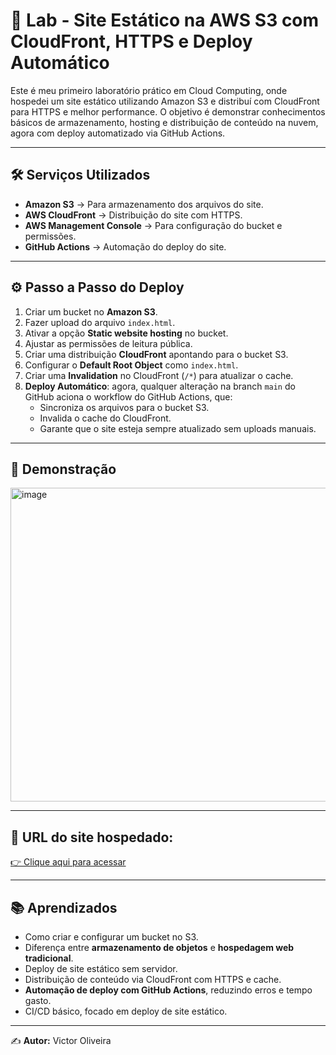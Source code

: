 # 🚀 Lab - Site Estático na AWS S3 com CloudFront, HTTPS e Deploy Automático

Este é meu primeiro laboratório prático em Cloud Computing, onde hospedei um site estático utilizando Amazon S3 e distribuí com CloudFront para HTTPS e melhor performance.
O objetivo é demonstrar conhecimentos básicos de armazenamento, hosting e distribuição de conteúdo na nuvem, agora com deploy automatizado via GitHub Actions.

---

## 🛠️ Serviços Utilizados
- **Amazon S3** → Para armazenamento dos arquivos do site.
- **AWS CloudFront** → Distribuição do site com HTTPS.
- **AWS Management Console** → Para configuração do bucket e permissões.
- **GitHub Actions** → Automação do deploy do site.

---

## ⚙️ Passo a Passo do Deploy
1. Criar um bucket no **Amazon S3**.
2. Fazer upload do arquivo `index.html`.
3. Ativar a opção **Static website hosting** no bucket.
4. Ajustar as permissões de leitura pública.
5. Criar uma distribuição **CloudFront** apontando para o bucket S3.
6. Configurar o **Default Root Object** como `index.html`.
7. Criar uma **Invalidation** no CloudFront (`/*`) para atualizar o cache.
8. **Deploy Automático**: agora, qualquer alteração na branch `main` do GitHub aciona o workflow do GitHub Actions, que:
   - Sincroniza os arquivos para o bucket S3.
   - Invalida o cache do CloudFront.
   - Garante que o site esteja sempre atualizado sem uploads manuais.

---

## 📸 Demonstração
<img width="1915" height="502" alt="image" src="https://github.com/user-attachments/assets/1b94b4db-9122-4e4f-869a-c50f17d61d86" />

---

## 🔗 **URL do site hospedado:**  
[👉 Clique aqui para acessar](https://d2iiioq566swwz.cloudfront.net/)

---

## 📚 Aprendizados
- Como criar e configurar um bucket no S3.
- Diferença entre **armazenamento de objetos** e **hospedagem web tradicional**.
- Deploy de site estático sem servidor.
- Distribuição de conteúdo via CloudFront com HTTPS e cache.
- **Automação de deploy com GitHub Actions**, reduzindo erros e tempo gasto.
- CI/CD básico, focado em deploy de site estático.

---

✍️ **Autor:** Victor Oliveira
